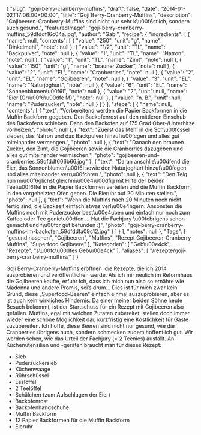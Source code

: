 {
    "slug": "goji-berry-cranberry-muffins",
    "draft": false,
    "date": "2014-01-02T17:06:00+00:00",
    "title": "Goji Berry-Cranberry-Muffins",
    "description": "Gojibeeren-Cranberry-Muffins sind nicht nur sehr k\u00f6stlich, sondern auch gesund.",
    "featuredImage": "goji-berry-cranberry-muffins_59dfddf16c04a.jpg",
    "author": "Gabi",
    "recipe": {
        "ingredients": [
            {
                "name": null,
                "contents": [
                    {
                        "value": "250",
                        "unit": "g",
                        "name": "Dinkelmehl",
                        "note": null
                    },
                    {
                        "value": "1\/2",
                        "unit": "TL",
                        "name": "Backpulver",
                        "note": null
                    },
                    {
                        "value": "1",
                        "unit": "TL",
                        "name": "Natron",
                        "note": null
                    },
                    {
                        "value": "1",
                        "unit": "TL",
                        "name": "Zimt",
                        "note": null
                    },
                    {
                        "value": "150",
                        "unit": "g",
                        "name": "brauner Zucker",
                        "note": null
                    },
                    {
                        "value": "2",
                        "unit": "EL",
                        "name": "Cranberries",
                        "note": null
                    },
                    {
                        "value": "2",
                        "unit": "EL",
                        "name": "Gojibeeren",
                        "note": null
                    },
                    {
                        "value": "3",
                        "unit": "EL",
                        "name": "Naturjoghurt",
                        "note": null
                    },
                    {
                        "value": "6",
                        "unit": "EL",
                        "name": "Sonnenblumen\u00f6l",
                        "note": null
                    },
                    {
                        "value": "2",
                        "unit": null,
                        "name": "Eier (Gr\u00f6\u00dfe M)",
                        "note": null
                    },
                    {
                        "value": "n. B.",
                        "unit": null,
                        "name": "Puderzucker",
                        "note": null
                    }
                ]
            }
        ],
        "steps": [
            {
                "name": null,
                "contents": [
                    {
                        "text": "Vorbereitend werden die Papier Backformen in die Muffin Backform gegeben. Den Backofenrost auf den mittleren Einschub des Backofens schieben. Dann den Backofen auf 175 Grad Ober-\/Unterhitze vorheizen.",
                        "photo": null
                    },
                    {
                        "text": "Zuerst das Mehl in die Sch\u00fcssel sieben, das Natron und das Backpulver hinzuf\u00fcgen und alles gut miteinander vermengen.",
                        "photo": null
                    },
                    {
                        "text": "Danach den braunen Zucker, den Zimt, die Gojibeeren sowie die Cranberries dazugeben und alles gut miteinander vermischen.",
                        "photo": "gojibeeren-und-cranberries_59dfddf606b66.jpg"
                    },
                    {
                        "text": "Daran anschlie\u00dfend die Eier, das Sonnenblumen\u00f6l sowie den Naturjoghurt hinzuf\u00fcgen und alles miteinander verr\u00fchren.",
                        "photo": null
                    },
                    {
                        "text": "Den Teig nun m\u00f6glichst gleichm\u00e4\u00dfig mit Hilfe der beiden Teel\u00f6ffel in die Papier Backformen verteilen und die Muffin Backform in den vorgeheizten Ofen geben. Die Eieruhr auf 20 Minuten stellen.",
                        "photo": null
                    },
                    {
                        "text": "Wenn die Muffins nach 20 Minuten noch nicht fertig sind, die Backzeit einfach etwas verl\u00e4ngern. Ansonsten  die Muffins noch mit Puderzucker best\u00e4uben und einfach nur noch zum Kaffee oder Tee genie\u00dfen ... Hat die Fachjury \u00fcbrigens schon gemacht und f\u00fcr gut befunden :)",
                        "photo": "goji-berry-cranberry-muffins-im-backofen_59dfddfa09c12.jpg"
                    }
                ]
            }
        ],
        "notes": null
    },
    "Tags": [
        "gesund naschen",
        "Gojibeeren",
        "Muffins",
        "Rezept Gojibeeren-Cranberry-Muffins",
        "Superfood Gojibeere"
    ],
    "Kategorien": [
        "Geb\u00e4ck",
        "Rezepte",
        "s\u00fc\u00dfes Geb\u00e4ck"
    ],
    "aliases": [
        "\/rezepte\/goji-berry-cranberry-muffins\/"
    ]
}

Goji Berry-Cranberry-Muffins eröffnen  die Rezepte, die ich 2014 ausprobieren und veröffentlichen werde. Als ich mir neulich im Reformhaus die Gojibeeren kaufte, erfuhr ich, dass ich mich nun also so ernähre wie Madonna und andere Promis, sei&#8217;s drum&#8230; Dies ist für mich zwar kein Grund, diese &#8222;Superfood-Beeren&#8220; einfach einmal auszuprobieren, aber es ist auch kein wirkliches Hindernis. Da einer meiner beiden Söhne heute Besuch bekommt, ist der Startschuss für ein Rezept mit Gojibeeren also gefallen. Muffins, egal mit welchen Zutaten zubereitet, stellen doch immer wieder eine schöne Möglichkeit dar, kurzfristig eine Köstlichkeit für Gäste zuzubereiten. Ich hoffe, diese Beeren sind nicht nur gesund, wie die Cranberries übrigens auch, sondern schmecken zudem hoffentlich gut. Wir werden sehen, wie das Urteil der Fachjury (= 2 Teenies) ausfällt. An Küchenutensilien und -geräten braucht man für dieses Rezept:

 * Sieb
 * Puderzuckersieb
 * Küchenwaage
 * Rührschüssel
 * Esslöffel
 * 2 Teelöffel
 * Schälchen (zum Aufschlagen der Eier)
 * Backofenrost
 * Backofenhandschuhe
 * Muffin Backform
 * 12 Papier Backformen für die Muffin Backform
 * Eieruhr